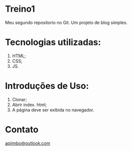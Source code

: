 # Treino1

Meu segundo repositorio no Git. Um projeto de blog simples.

# Tecnologias utilizadas:

1. HTML;
2. CSS;
3. JS.

# Introduções de Uso:

1. Clonar;
2. Abrir index. html;
3. A página deve ser exibida no navegador.


# Contato

apjimbo@outlook.com
